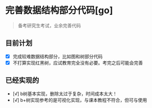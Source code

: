 # 完善数据结构部分代码[go]
>备考研究生考试，业余完善代码

## 目前计划
- [x] 完成较难数据结构部分，比如图和树部分代码
- [x] 不打算实现红黑树，应试教育完全没有必要。考完之后可能会完善

## 已经实现的
- [√] b树基本实现，删除太过于复杂，时间成本太大！
- [√] b+树实现参考的是可视化实现，与课本教程不符合，但可与使用
